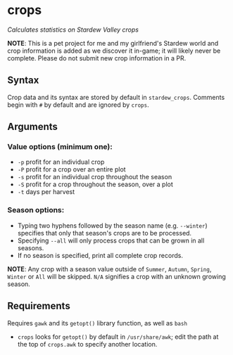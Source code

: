 # crops 
_Calculates statistics on Stardew Valley crops_


**NOTE**: This is a pet project for me and my girlfriend's Stardew
world and crop information is added as we discover it in-game; it will 
likely never be complete. Please do not submit new crop information in 
a PR.

## Syntax
Crop data and its syntax are stored by default in `stardew_crops`. 
Comments begin with `#` by default and are ignored by `crops`.

## Arguments
### Value options (minimum one):
 * `-p`  profit for an individual crop
 * `-P`  profit for a crop over an entire plot
 * `-s`  profit for an individual crop throughout the season
 * `-S`  profit for a crop throughout the season, over a plot
 * `-t`  days per harvest

### Season options:
 * Typing two hyphens followed by the season name (e.g. `--winter`)
   specifies that only that season's crops are to be processed.
 * Specifying `--all` will only process crops that can be grown in
   all seasons.
 * If no season is specified, print all complete crop records.

**NOTE**: Any crop with a season value outside of `Summer`, `Autumn`,
`Spring`, `Winter` or `All` will be skipped. `N/A` signifies a crop
with an unknown growing season.

## Requirements
Requires `gawk` and its `getopt()` library function, as well as `bash`
 * `crops` looks for `getopt()` by default in `/usr/share/awk`; edit the
   path at the top of `crops.awk` to specify another location.

